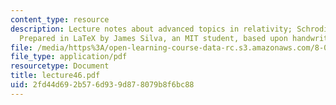 ```yaml
---
content_type: resource
description: Lecture notes about advanced topics in relativity; Schrodinger equation.
  Prepared in LaTeX by James Silva, an MIT student, based upon handwritten notes.
file: /media/https%3A/open-learning-course-data-rc.s3.amazonaws.com/8-022-physics-ii-electricity-and-magnetism-fall-2006/2fd44d692b576d939d878079b8f6bc88_lecture46.pdf
file_type: application/pdf
resourcetype: Document
title: lecture46.pdf
uid: 2fd44d69-2b57-6d93-9d87-8079b8f6bc88
---
```

